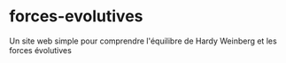 # forces-evolutives
Un site web simple pour comprendre l'équilibre de Hardy Weinberg et les forces évolutives

